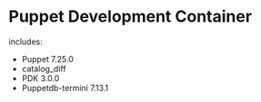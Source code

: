 # Puppet Development Container

includes:

- Puppet 7.25.0
- catalog_diff
- PDK 3.0.0
- Puppetdb-termini 7.13.1
